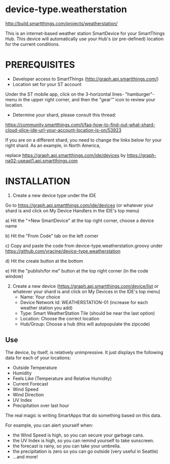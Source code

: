 device-type.weatherstation
==========================

http://build.smartthings.com/projects/weatherstation/

This is an internet-based weather station SmartDevice for your SmartThings Hub.  This device will
automatically use your Hub's (or pre-defined) location for the current conditions.


# PREREQUISITES


- Developer access to SmartThings (http://graph.api.smartthings.com/)
- Location set for your ST account 

Under the ST mobile app, click on the 3-horizontal lines- "hamburger"- menu in the upper right corner, and then the "gear'" icon to review your location.

- Determine your shard, please consult this thread:

https://community.smartthings.com/t/faq-how-to-find-out-what-shard-cloud-slice-ide-url-your-account-location-is-on/53923

If you are on a different shard, you need to change the links below for your right shard. 
As an example, in North America,

replace https://graph.api.smartthings.com/ide/devices by https://graph-na02-useast1.api.smartthings.com


# INSTALLATION

1. Create a new device type under the IDE 

Go to https://graph.api.smartthings.com/ide/devices (or whatever your shard is and click on My Device Handlers in the IDE's top menu)

a) Hit the "+New SmartDevice" at the top right corner, choose a device name

b) Hit the "From Code" tab on the left corner

c) Copy and paste the code from device-type.weatherstation.groovy under https://github.com/yracine/device-type.weatherstation

d) Hit the create button at the bottom

e) Hit the "publish/for me" button at the top right corner (in the code window)


2. Create a new device (https://graph.api.smartthings.com/device/list or whatever your shard is and click on My Devices in the IDE's top menu)
    * Name: Your choice
    * Device Network Id: WEATHERSTATION-01 (increase for each weather station you add)
    * Type: Smart WeatherStation Tile (should be near the last option)
    * Location: Choose the correct location
    * Hub/Group: Choose a hub (this will autopopulate the zipcode)



## Use

The device, by itself, is relatively unimpressive. It just displays the following data
for each of your locations:

 * Outside Temperature
 * Humidity
 * Feels Like (Temperature and Relative Humidity)
 * Current Forecast
 * Wind Speed
 * Wind Direction
 * UV Index
 * Precipitation over last hour

The real magic is writing SmartApps that do something based on this data.

For example, you can alert yourself when:

 * the Wind Speed is high, so you can secure your garbage cans.
 * the UV Index is high, so you can remind yourself to take sunscreen.
 * the forecast is rainy, so you can take your umbrella.
 * the precipitation is zero so you can go outside (very useful in Seattle)
 * ...and more!


